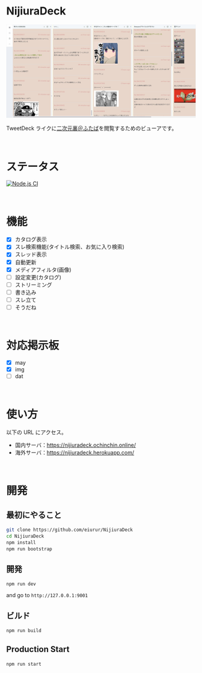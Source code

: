 # NijiuraDeck

<img src="media/columns.jpg" alt="columns" width="640" height="auto">

TweetDeck ライクに<a href="http://may.2chan.net/b/futaba.htm" target="_blank">二次元裏＠ふたば</a>を閲覧するためのビューアです。

<br>

# ステータス

[![Node.js CI](https://github.com/eiurur/NijiuraDeck/actions/workflows/node.js.yml/badge.svg)](https://github.com/eiurur/NijiuraDeck/actions/workflows/node.js.yml)

<br>

# 機能

- [x] カタログ表示
- [x] スレ検索機能(タイトル検索、お気に入り検索)
- [x] スレッド表示
- [x] 自動更新
- [x] メディアフィルタ(画像)
- [ ] 設定変更(カタログ)
- [ ] ストリーミング
- [ ] 書き込み
- [ ] スレ立て
- [ ] そうだね

<br>

# 対応掲示板

- [x] may
- [x] img
- [ ] dat

<br>

# 使い方

以下の URL にアクセス。

- 国内サーバ：https://nijiuradeck.ochinchin.online/
- 海外サーバ：https://nijiuradeck.herokuapp.com/

<br>

# 開発

## 最初にやること

```bash
git clone https://github.com/eiurur/NijiuraDeck
cd NijiuraDeck
npm install
npm run bootstrap
```

## 開発

```
npm run dev
```

and go to `http://127.0.0.1:9001`

## ビルド

```bash
npm run build

```

## Production Start

```bash
npm run start
```
